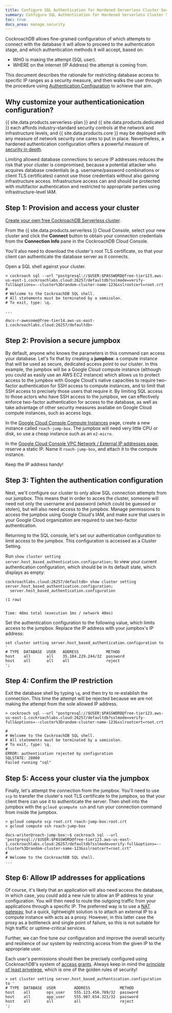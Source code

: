 ```yaml
---
title: Configure SQL Authentication for Hardened Serverless Cluster Security
summary: Configure SQL Authentication for Hardened Serverless Cluster Security
toc: true
docs_area: manage.security
---
```


CockroachDB allows fine-grained configuration of which attempts to connect with the database it will allow to proceed to the authentication stage, and which authentication methods it will accept, based on:

- WHO is making the attempt (SQL user).
- WHERE on the internet (IP Address) the attempt is coming from.

This document describes the rationale for restricting database access to specific IP ranges as a security measure, and then walks the user through the procedure using [Authentication Configuration](authentication.html) to achieve that aim.

## Why customize your authenticationication configuration?

{{ site.data.products.serverless-plan }} and {{ site.data.products.dedicated }} each affords industry-standard security controls at the network and infrastructure levels, and {{ site.data.products.core }} may be deployed with any measure of network security one cares to put in place. Nevertheless, a hardened authentication configuration offers a powerful measure of [security in depth](https://en.wikipedia.org/wiki/Defense_in_depth_(computing)). 

Limiting allowed database connections to secure IP addresses reduces the risk that your cluster is compromised, because a potential attacker who acquires database credentials (e.g. username/password combinations or client TLS certificates) cannot use those credentials without also gaining infrastructure access. Infrastructure access can and should be protected with multifactor authentication and restricted to appropriate parties using infrastructure-level IAM.

## Step 1: Provision and access your cluster

[Create your own free CockroachDB Serverless cluster](../../cockroachcloud/create-a-serverless-cluster.html).

From the {{ site.data.products.serverless }} Cloud Console, select your new cluster and click the **Connect** button to obtain your connection credentials from the **Connection Info** pane in the CockroachDB Cloud Console.

You'll also need to download the cluster's root TLS certificate, so that your client can authenticate the database server as it connects.

Open a SQL shell against your cluster.

```
> cockroach sql --url "postgresql://$USER:$PASSWORD@free-tier123.aws-us-east-1.cockroachlabs.cloud:26257/defaultdb?sslmode=verify-full&options=--cluster%3Drandom-cluster-name-123&sslrootcert=root.crt
#
# Welcome to the CockroachDB SQL shell.
# All statements must be terminated by a semicolon.
# To exit, type: \q.

...

docs-r-awesome@free-tier14.aws-us-east-1.cockroachlabs.cloud:26257/defaultdb>
```

## Step 2: Provision a secure jumpbox

By default, anyone who knows the parameters in this command can access your database. Let's fix that by creating a **jumpbox**: a compute instance that will be used as secure, dedicated access point to our cluster. In this example, the jumpbox will be a Google Cloud compute instance (although you could as easily use an AWS EC2 instance) which allows us to protect access to the jumpbox with Google Cloud's native capacities to require two-factor authentication for SSH access to compute instances, and to limit that SSH access to precisely those users that require it. By limiting SQL access to those actors who have SSH access to the jumpbox, we can effectively enforce two-factor authentication for access to the database, as well as take advantage of other security measures availabe on Google Cloud compute instances, such as access logs.

In the [Google Cloud Console Compute Instances](https://console.cloud.google.com/compute/instance) page, create a new instance called `roach-jump-box`. The jumpbox will need very little CPU or disk, so use a cheap instance such as an `e2-micro`.

In the [Google Cloud Console VPC Network / External IP addresses page](https://console.cloud.google.com/networking/addresses), reserve a static IP. Name it `roach-jump-box`, and attach it to the compute instance.

Keep the IP address handy!

## Step 3: Tighten the authentication configuration

Next, we'll configure our cluster to only allow SQL connection attempts from our jumpbox. This means that in order to acces the cluster, someone will need not only the username and password (which could be guessed or stolen), but will also need access to the jumpbox. Manage permissions to access the jumpbox using Google Cloud's IAM, and make sure that users in your Google Cloud organization are required to use two-factor authentication.

Returning to the SQL console, let's set our authentication configuration to limit access to the jumpbox. This configuration is accessed as a Cluster Setting.


Run `show cluster setting server.host_based_authentication.configuration;` to view your current authentication configuration, which should be in its default state, which displays as empty:

```
cockroachlabs.cloud:26257/defaultdb> show cluster setting server.host_based_authentication.configuration;
  server.host_based_authentication.configuration

(1 row)


Time: 48ms total (execution 1ms / network 48ms)
```


Set the authentication configuration to the following value, which limits access to the jumpbox. Replace the IP address with your jumpbox's IP address:

```
set cluster setting server.host_based_authentication.configuration to '
# TYPE  DATABASE  USER   ADDRESS            METHOD
host    all       all    35.184.229.244/32  password
host    all       all    all                reject
';

```

## Step 4: Confirm the IP restriction

Exit the database shell by typing `\q`, and then try to re-establish the connection. This time the attempt will be rejected because we are not making the attempt from the sole allowed IP address.

```
> cockroach sql --url "postgresql://$USER:$PASSWORD@free-tier123.aws-us-east-1.cockroachlabs.cloud:26257/defaultdb?sslmode=verify-full&options=--cluster%3Drandom-cluster-name-123&sslrootcert=root.crt

#
# Welcome to the CockroachDB SQL shell.
# All statements must be terminated by a semicolon.
# To exit, type: \q.
#
ERROR: authentication rejected by configuration
SQLSTATE: 28000
Failed running "sql"
```

## Step 5: Access your cluster via the jumpbox


Finally, let's attempt the connection from the jumpbox. You'll need to use `scp` to transfer the cluster's root TLS certificate to the jumpbox, so that your client there can use it to authenticate the server. Then shell into the jumpbox with the `gcloud gcompute ssh` and run your connection command from inside the jumpbox.


```shell
> gcloud compute scp root.crt roach-jump-box:root.crt
> gcloud compute ssh roach-jump-box

docs-writer@roach-jump-box:~$ cockroach sql --url "postgresql://$USER:$PASSWORD@free-tier123.aws-us-east-1.cockroachlabs.cloud:26257/defaultdb?sslmode=verify-full&options=--cluster%3Drandom-cluster-name-123&sslrootcert=root.crt"
#
# Welcome to the CockroachDB SQL shell.
...
```

## Step 6: Allow IP addresses for applications

Of course, it's likely that an application will also need access the database, in which case, you could add a new rule to allow an IP address to your configuration. You will then need to route the outgoing traffic from your applications through a specific IP. The preferred way is to use a [NAT gateway](https://cloud.google.com/nat/docs/overview), but a quick, lightweight solution is to attach an external IP to a compute instance with acts as a proxy. However, in this latter case the proxy as a bottleneck and single point of failure, so this is not suitable for high traffic or uptime-critical services.


Further, we can fine tune our configuration and improve the overall security and resilience of our system by restricting access from the given IP to the appropriate user. 

Each user's permissions should then be precisely configured using CockroachDB's system of [access grants](authorization.html). Always keep in mind the [principle of least privelege](https://en.wikipedia.org/wiki/Principle_of_least_privilege), which is one of the golden rules of security!

```
> set cluster setting server.host_based_authentication.configuration to '
# TYPE  DATABASE  USER        ADDRESS             METHOD
host    all       ops_user    555.123.456.789/32  password
host    all       app_user    555.987.654.321/32  password
host    all       all         all                 reject
';

```

